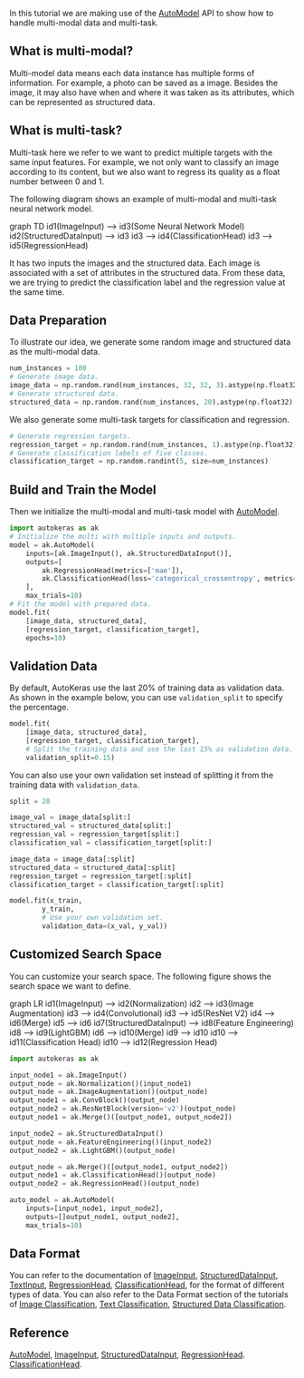 In this tutorial we are making use of the 
[AutoModel](/auto_model/#automodel-class)
 API to show how to handle multi-modal data and multi-task.

## What is multi-modal?

Multi-model data means each data instance has multiple forms of information. For example, a photo can be saved as a image. Besides the image, it may also have when and where it was taken as its attributes, which can be represented as structured data. 

## What is multi-task?

Multi-task here we refer to we want to predict multiple targets with the same input features. For example, we not only want to classify an image according to its content, but we also want to regress its quality as a float number between 0 and 1.

The following diagram shows an example of multi-modal and multi-task neural network model.

<div class="mermaid">
graph TD
    id1(ImageInput) --> id3(Some Neural Network Model)
    id2(StructuredDataInput) --> id3
    id3 --> id4(ClassificationHead)
    id3 --> id5(RegressionHead)
</div>

It has two inputs the images and the structured data. Each image is associated with a set of attributes in the structured data. From these data, we are trying to predict the classification label and the regression value at the same time.

## Data Preparation

To illustrate our idea, we generate some random image and structured data as the multi-modal data.

```python
num_instances = 100
# Generate image data.
image_data = np.random.rand(num_instances, 32, 32, 3).astype(np.float32)
# Generate structured data.
structured_data = np.random.rand(num_instances, 20).astype(np.float32)
```

We also generate some multi-task targets for classification and regression.

```python
# Generate regression targets.
regression_target = np.random.rand(num_instances, 1).astype(np.float32)
# Generate classification labels of five classes.
classification_target = np.random.randint(5, size=num_instances)
```

## Build and Train the Model
Then we initialize the multi-modal and multi-task model with 
[AutoModel](/auto_model/#automodel-class).

```python
import autokeras as ak
# Initialize the multi with multiple inputs and outputs.
model = ak.AutoModel(
    inputs=[ak.ImageInput(), ak.StructuredDataInput()],
    outputs=[
        ak.RegressionHead(metrics=['mae']),
        ak.ClassificationHead(loss='categorical_crossentropy', metrics=['accuracy'])
    ],
    max_trials=10)
# Fit the model with prepared data.
model.fit(
    [image_data, structured_data],
    [regression_target, classification_target],
    epochs=10)
```

## Validation Data
By default, AutoKeras use the last 20% of training data as validation data.
As shown in the example below, you can use `validation_split` to specify the percentage.

```python
model.fit(
    [image_data, structured_data],
    [regression_target, classification_target],
    # Split the training data and use the last 15% as validation data.
    validation_split=0.15)
```

You can also use your own validation set
instead of splitting it from the training data with `validation_data`.

```python
split = 20

image_val = image_data[split:]
structured_val = structured_data[split:]
regression_val = regression_target[split:]
classification_val = classification_target[split:]

image_data = image_data[:split]
structured_data = structured_data[:split]
regression_target = regression_target[:split]
classification_target = classification_target[:split]

model.fit(x_train,
        y_train,
        # Use your own validation set.
        validation_data=(x_val, y_val))
```

## Customized Search Space
You can customize your search space.
The following figure shows the search space we want to define.

<div class="mermaid">
graph LR
    id1(ImageInput) --> id2(Normalization)
    id2 --> id3(Image Augmentation)
    id3 --> id4(Convolutional)
    id3 --> id5(ResNet V2)
    id4 --> id6(Merge)
    id5 --> id6
    id7(StructuredDataInput) --> id8(Feature Engineering)
    id8 --> id9(LightGBM)
    id6 --> id10(Merge)
    id9 --> id10
    id10 --> id11(Classification Head)
    id10 --> id12(Regression Head)
</div>

```python
import autokeras as ak

input_node1 = ak.ImageInput()
output_node = ak.Normalization()(input_node1)
output_node = ak.ImageAugmentation()(output_node)
output_node1 = ak.ConvBlock()(output_node)
output_node2 = ak.ResNetBlock(version='v2')(output_node)
output_node1 = ak.Merge()([output_node1, output_node2])

input_node2 = ak.StructuredDataInput()
output_node = ak.FeatureEngineering()(input_node2)
output_node2 = ak.LightGBM()(output_node)

output_node = ak.Merge()([output_node1, output_node2])
output_node1 = ak.ClassificationHead()(output_node)
output_node2 = ak.RegressionHead()(output_node)

auto_model = ak.AutoModel(
    inputs=[input_node1, input_node2], 
    outputs=[]output_node1, output_node2],
    max_trials=10)
```

## Data Format
You can refer to the documentation of
[ImageInput](/node/#imageinput-class),
[StructuredDataInput](/node/#structureddatainput-class),
[TextInput](/node/#textinput-class),
[RegressionHead](/head/#regressionhead-class),
[ClassificationHead](/head/#classificationhead-class),
for the format of different types of data.
You can also refer to the Data Format section of the tutorials of
[Image Classification](/tutorial/image_classification/#data-format),
[Text Classification](/tutorial/text_classification/#data-format),
[Structured Data Classification](/tutorial/structured_data_classification/#data-format).


## Reference
[AutoModel](/auto_model/#automodel-class),
[ImageInput](/node/#imageinput-class),
[StructuredDataInput](/node/#structureddatainput-class),
[RegressionHead](/head/#regressionhead-class).
[ClassificationHead](/head/#classificationhead-class).

